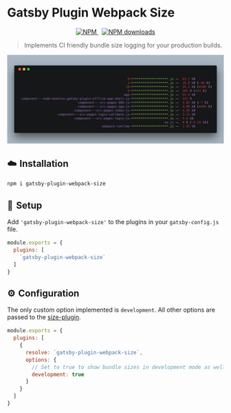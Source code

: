 # Gatsby Plugin Webpack Size

<p align="center">
  <a href="https://www.npmjs.com/package/gatsby-plugin-webpack-size">
    <img src="https://img.shields.io/npm/v/gatsby-plugin-webpack-size.svg" alt="NPM">
  </a>
  &nbsp;
  <a href="http://npm-stat.com/charts.html?package=gatsby-plugin-webpack-size">
    <img src="https://img.shields.io/npm/dm/gatsby-plugin-webpack-size.svg" alt="NPM downloads">
  </a>
</p>

> Implements CI friendly bundle size logging for your production builds.

![Screenshot](./screenshot.png)

## ☁️ Installation

```sh
npm i gatsby-plugin-webpack-size
```

## 🛫 Setup

Add `'gatsby-plugin-webpack-size'` to the plugins in your `gatsby-config.js` file.

```js
module.exports = {
  plugins: [
    `gatsby-plugin-webpack-size`
  ]
}
```

## ⚙️ Configuration

The only custom option implemented is `development`. All other options are passed to the [size-plugin](https://github.com/GoogleChromeLabs/size-plugin).

```js
module.exports = {
  plugins: [
    {
      resolve: `gatsby-plugin-webpack-size`,
      options: {
        // Set to true to show bundle sizes in development mode as well
        development: true
      }
    }
  ]
}

```
